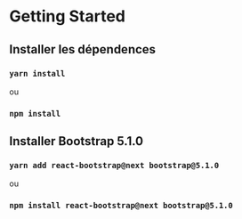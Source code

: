 # Getting Started 

## Installer les dépendences

### `yarn install`
ou
### `npm install`

## Installer Bootstrap 5.1.0

### `yarn add react-bootstrap@next bootstrap@5.1.0`
ou
### `npm install react-bootstrap@next bootstrap@5.1.0`